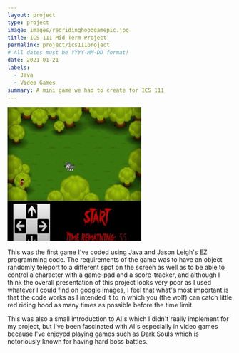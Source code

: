 ```yaml
---
layout: project
type: project
image: images/redridinghoodgamepic.jpg
title: ICS 111 Mid-Term Project
permalink: project/ics111project
# All dates must be YYYY-MM-DD format!
date: 2021-01-21
labels:
  - Java
  - Video Games
summary: A mini game we had to create for ICS 111 
---
```


<img class="ui medium right floated rounded image" src="../images/redridinghoodgamepic.jpg">

This was the first game I've coded using Java and Jason Leigh's EZ programming code. The requirements of the game was to have an object randomly teleport to a different spot on the screen as well as to be able to control a character with a game-pad and a score-tracker, and although I think the overall presentation of this project looks very poor as I used whatever I could find on google images, I feel that what's most important is that the code works as I intended it to in which you (the wolf) can catch little red riding hood as many times as possible before the time limit. 

This was also a small introduction to AI's which I didn't really implement for my project, but I've been fascinated with AI's especially in video games because I've enjoyed playing games such as Dark Souls which is notoriously known for having hard boss battles.
